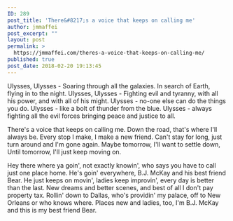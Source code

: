```yaml
---
ID: 289
post_title: 'There&#8217;s a voice that keeps on calling me'
author: jmmaffei
post_excerpt: ""
layout: post
permalink: >
  https://jmmaffei.com/theres-a-voice-that-keeps-on-calling-me/
published: true
post_date: 2018-02-20 19:13:45
---
```

Ulysses, Ulysses - Soaring through all the galaxies. In search of Earth, flying in to the night. Ulysses, Ulysses - Fighting evil and tyranny, with all his power, and with all of his might. Ulysses - no-one else can do the things you do. Ulysses - like a bolt of thunder from the blue. Ulysses - always fighting all the evil forces bringing peace and justice to all.

There's a voice that keeps on calling me. Down the road, that's where I'll always be. Every stop I make, I make a new friend. Can't stay for long, just turn around and I'm gone again. Maybe tomorrow, I'll want to settle down, Until tomorrow, I'll just keep moving on.

Hey there where ya goin', not exactly knowin', who says you have to call just one place home. He's goin' everywhere, B.J. McKay and his best friend Bear. He just keeps on movin', ladies keep improvin', every day is better than the last. New dreams and better scenes, and best of all I don't pay property tax. Rollin' down to Dallas, who's providin' my palace, off to New Orleans or who knows where. Places new and ladies, too, I'm B.J. McKay and this is my best friend Bear.